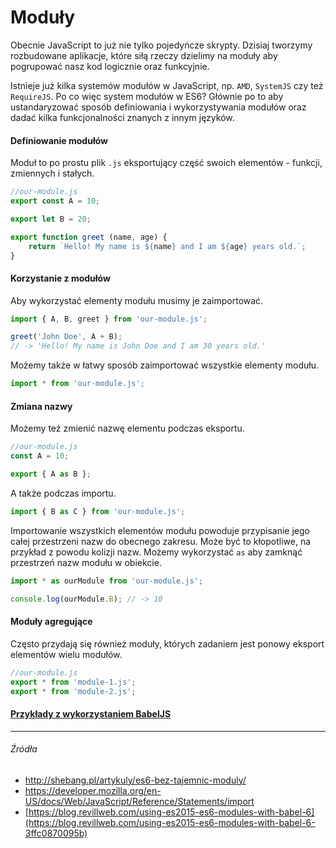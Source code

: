 # Moduły

Obecnie JavaScript to już nie tylko pojedyńcze skrypty. Dzisiaj tworzymy rozbudowane aplikacje, które siłą rzeczy dzielimy na moduły aby pogrupować nasz kod logicznie oraz funkcyjnie. 

Istnieje już kilka systemów modułów w JavaScript, np. `AMD`, `SystemJS` czy też `RequireJS`. Po co więc system modułów w ES6? Głównie po to aby ustandaryzować sposób definiowania  i wykorzystywania modułów oraz dadać kilka funkcjonalności znanych z innym języków. 

#### Definiowanie modułów

Moduł to po prostu plik `.js` eksportujący część swoich elementów - funkcji, zmiennych i stałych.


```js
//our-module.js
export const A = 10;

export let B = 20;

export function greet (name, age) {
    return `Hello! My name is ${name} and I am ${age} years old.`;
}
```

#### Korzystanie z modułów

Aby wykorzystać elementy modułu musimy je zaimportować.

```js
import { A, B, greet } from 'our-module.js';

greet('John Doe', A + B);
// -> 'Hello! My name is John Doe and I am 30 years old.'
```

Możemy także w łatwy sposób zaimportować wszystkie elementy modułu.

```js
import * from 'our-module.js';
``` 

#### Zmiana nazwy

Możemy też zmienić nazwę elementu podczas eksportu.

```js
//our-module.js
const A = 10;

export { A as B };
```

A także podczas importu.

```js
import { B as C } from 'our-module.js'; 
```

Importowanie wszystkich elementów modułu powoduje przypisanie jego całej przestrzeni nazw do obecnego zakresu. Może być to kłopotliwe, na przykład z powodu kolizji nazw. Możemy wykorzystać `as` aby zamknąć przestrzeń nazw modułu w obiekcie.

```js
import * as ourModule from 'our-module.js';

console.log(ourModule.B); // -> 10
```

#### Moduły agregujące

Często przydają się również moduły, których zadaniem jest ponowy eksport elementów wielu modułów.

```js
//our-module.js
export * from 'module-1.js';
export * from 'module-2.js';
```

#### [Przykłady z wykorzystaniem BabelJS](link_do_repo_na_githubie) 

---

###### Źródła

* http://shebang.pl/artykuly/es6-bez-tajemnic-moduly/
* https://developer.mozilla.org/en-US/docs/Web/JavaScript/Reference/Statements/import
* [https://blog.revillweb.com/using-es2015-es6-modules-with-babel-6](https://blog.revillweb.com/using-es2015-es6-modules-with-babel-6-3ffc0870095b)